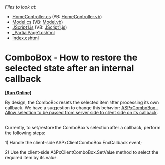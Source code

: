 <!-- default file list -->
*Files to look at*:

* [HomeController.cs](./CS/MvcApp_Q367963/Controllers/HomeController.cs) (VB: [HomeController.vb](./VB/MvcApp_Q367963/Controllers/HomeController.vb))
* [Model.cs](./CS/MvcApp_Q367963/Models/Model.cs) (VB: [Model.vb](./VB/MvcApp_Q367963/Models/Model.vb))
* [JScript1.js](./CS/MvcApp_Q367963/Scripts/JScript1.js) (VB: [JScript1.js](./VB/MvcApp_Q367963/Scripts/JScript1.js))
* [_PartialPage1.cshtml](./CS/MvcApp_Q367963/Views/Home/_PartialPage1.cshtml)
* [Index.cshtml](./CS/MvcApp_Q367963/Views/Home/Index.cshtml)
<!-- default file list end -->
# ComboBox - How to restore the selected state after an internal callback 
<!-- run online -->
**[[Run Online]](https://codecentral.devexpress.com/e3795)**
<!-- run online end -->


<p>By design, the ComboBox resets the selected item after processing its own callback. We have a suggestion to change this behavior: <a href="https://www.devexpress.com/Support/Center/p/S19880">ASPxComboBox - Allow selection to be passed from server side to client side on its callback</a>.</p><p><br />
Currently, to set/restore the ComboBox's selection after a callback, perform the following steps:</p><p>1) Handle the client-side ASPxClientComboBox.EndCallback event;</p><p>2) Use the client-side ASPxClientComboBox.SetValue method to select the required item by its value.</p>

<br/>


